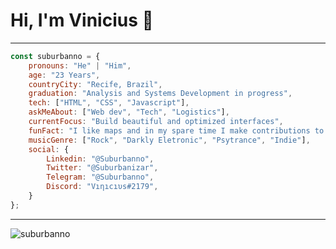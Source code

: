 # Hi, I'm Vinicius 👋
---
```js
const suburbanno = {
    pronouns: "He" | "Him",
    age: "23 Years",
    countryCity: "Recife, Brazil",
    graduation: "Analysis and Systems Development in progress",
    tech: ["HTML", "CSS", "Javascript"],
    askMeAbout: ["Web dev", "Tech", "Logistics"],
    currentFocus: "Build beautiful and optimized interfaces",
    funFact: "I like maps and in my spare time I make contributions to OpenStreetMap",
    musicGenre: ["Rock", "Darkly Eletronic", "Psytrance", "Indie"],
    social: {
        Linkedin: "@Suburbanno",
        Twitter: "@Suburbanizar",
        Telegram: "@Suburbanno",
        Discord: "Vıηıcıυs#2179",
    }
};
```
---
<p align="left"> <img src="https://komarev.com/ghpvc/?username=suburbanno&label=Profile%20views&color=28a464&style=flat" alt="suburbanno" /> </p>
